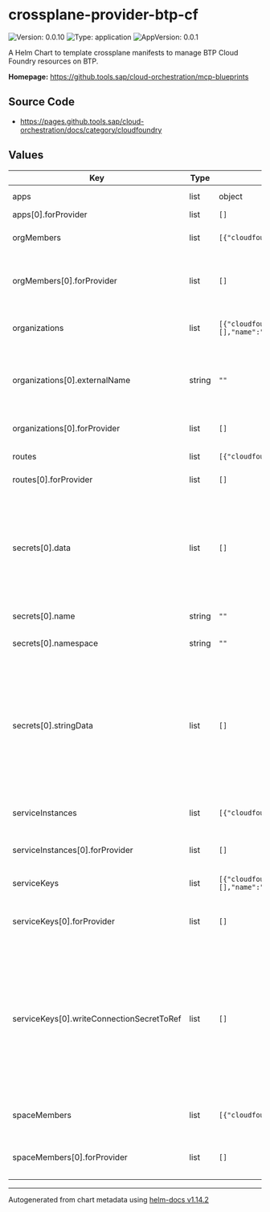 

# crossplane-provider-btp-cf

![Version: 0.0.10](https://img.shields.io/badge/Version-0.0.10-informational?style=flat-square) ![Type: application](https://img.shields.io/badge/Type-application-informational?style=flat-square) ![AppVersion: 0.0.1](https://img.shields.io/badge/AppVersion-0.0.1-informational?style=flat-square)

A Helm Chart to template crossplane manifests to manage BTP Cloud Foundry resources on BTP.

**Homepage:** <https://github.tools.sap/cloud-orchestration/mcp-blueprints>

## Source Code

* <https://pages.github.tools.sap/cloud-orchestration/docs/category/cloudfoundry>

## Values

| Key | Type | Default | Description |
|-----|------|---------|-------------|
| apps | list | object | `apps[].` orchestrate [`kind: App`](https://pages.github.tools.sap/cloud-orchestration/docs/sap-services/btp-services/cloudfoundry/app) of [BTP Cloud foundry](https://pages.github.tools.sap/cloud-orchestration/docs/category/cloudfoundry). |
| apps[0].forProvider | list | `[]` | [forProvider](https://pages.github.tools.sap/cloud-orchestration/browser/Providers/provider-cloudfoundry/cloudfoundry.btp.orchestrate.cloud.sap/app/v1alpha1) CRD |
| orgMembers | list | `[{"cloudfoundryBtpOrchestrateCloudProviderConfigRefName":"","forProvider":[],"name":""}]` | `orgMembers[].` orchestrate [`kind: OrgMembers`](https://pages.github.tools.sap/cloud-orchestration/browser/Providers/provider-cloudfoundry/cloudfoundry.btp.orchestrate.cloud.sap/orgmembers/v1alpha1) of [BTP Cloud foundry](https://pages.github.tools.sap/cloud-orchestration/docs/category/cloudfoundry). |
| orgMembers[0].forProvider | list | `[]` | [OrgMembersParameters](https://pages.github.tools.sap/cloud-orchestration/browser/Providers/provider-cloudfoundry/cloudfoundry.btp.orchestrate.cloud.sap/orgmembers/v1alpha1) encapsulate role assignments to CloudFoundry Organizations. |
| organizations | list | `[{"cloudfoundryBtpOrchestrateCloudProviderConfigRefName":"","externalName":"","forProvider":[],"name":""}]` | `organizations[].` orchestrate [`kind: Organization`](https://pages.github.tools.sap/cloud-orchestration/browser/Providers/provider-cloudfoundry/cloudfoundry.btp.orchestrate.cloud.sap/organization/v1alpha1) of [BTP Cloud foundry](https://pages.github.tools.sap/cloud-orchestration/docs/category/cloudfoundry). |
| organizations[0].externalName | string | `""` | must match the actual name of the Cloud Foundry organization in BTP! More information about [Import Cloud Foundry Organization](https://pages.github.tools.sap/cloud-orchestration/docs/sap-services/btp-services/cloudfoundry/org_space#import-cloud-foundry-organization). |
| organizations[0].forProvider | list | `[]` | [OrganizationParameters](https://pages.github.tools.sap/cloud-orchestration/browser/Providers/provider-cloudfoundry/cloudfoundry.btp.orchestrate.cloud.sap/organization/v1alpha1) Parameters for a Organization. |
| routes | list | `[{"cloudfoundryBtpOrchestrateCloudProviderConfigRefName":"","forProvider":[],"name":""}]` | `routes[].` orchestrate [`kind: Route`](https://pages.github.tools.sap/cloud-orchestration/browser/Providers/provider-cloudfoundry/cloudfoundry.btp.orchestrate.cloud.sap/route/v1alpha1) of [BTP Cloud foundry](https://pages.github.tools.sap/cloud-orchestration/docs/category/cloudfoundry). |
| routes[0].forProvider | list | `[]` | [RouteParameters](https://pages.github.tools.sap/cloud-orchestration/browser/Providers/provider-cloudfoundry/cloudfoundry.btp.orchestrate.cloud.sap/route/v1alpha1) parameters for Routes CRD. |
| secrets[0].data | list | `[]` | *(optional)* [data](https://kubernetes.io/docs/reference/kubernetes-api/config-and-storage-resources/secret-v1/) *(map[string][]byte)* Data contains the secret data. Each key must consist of alphanumeric characters, '-', '_' or '.'. The serialized form of the secret data is a base64 encoded string, representing the arbitrary (possibly non-string) data value here. Described in [here](https://tools.ietf.org/html/rfc4648#section-4) |
| secrets[0].name | string | `""` | defines k8s `metadata.name` value of `kind: Secret` |
| secrets[0].namespace | string | `""` | *(optional)* defines k8s [`metadata.namespace`](https://kubernetes.io/docs/reference/kubernetes-api/common-definitions/object-meta/#ObjectMeta) value of `kind: Secret` |
| secrets[0].stringData | list | `[]` | *(optional)* [stringData](https://kubernetes.io/docs/reference/kubernetes-api/config-and-storage-resources/secret-v1/) *(map[string]string)* allows specifying non-binary secret data in string form. It is provided as a write-only input field for convenience. All keys and values are merged into the data field on write, overwriting any existing values. The stringData field is never output when reading from the API. |
| serviceInstances | list | `[{"cloudfoundryBtpOrchestrateCloudProviderConfigRefName":"","forProvider":[],"name":""}]` | `serviceInstances[].` orchestrate [`kind: ServiceInstance`](https://pages.github.tools.sap/cloud-orchestration/browser/Providers/provider-cloudfoundry/cloudfoundry.btp.orchestrate.cloud.sap/serviceinstance/v1alpha1) of [BTP Cloud foundry](https://pages.github.tools.sap/cloud-orchestration/docs/category/cloudfoundry). |
| serviceInstances[0].forProvider | list | `[]` | [ServiceInstanceParameters](https://pages.github.tools.sap/cloud-orchestration/browser/Providers/provider-cloudfoundry/cloudfoundry.btp.orchestrate.cloud.sap/serviceinstance/v1alpha1) defines the desired state of Service Instance. |
| serviceKeys | list | `[{"cloudfoundryBtpOrchestrateCloudProviderConfigRefName":"","forProvider":[],"name":"","writeConnectionSecretToRef":[]}]` | `serviceKeys[].` orchestrate [`kind: ServiceKey`](https://pages.github.tools.sap/cloud-orchestration/browser/Providers/provider-cloudfoundry/cloudfoundry.btp.orchestrate.cloud.sap/servicekey/v1alpha1) of [BTP Cloud foundry](https://pages.github.tools.sap/cloud-orchestration/docs/category/cloudfoundry). |
| serviceKeys[0].forProvider | list | `[]` | [ServiceKeyParameters](https://pages.github.tools.sap/cloud-orchestration/browser/Providers/provider-cloudfoundry/cloudfoundry.btp.orchestrate.cloud.sap/servicekey/v1alpha1) define the desired state of the forProvider field of ServiceKey. |
| serviceKeys[0].writeConnectionSecretToRef | list | `[]` | *optional* - When a Crossplane Provider creates a managed resource it may generate resource-specific details, like usernames, passwords or connection details like an IP address.   Crossplane stores these details in a Kubernetes Secret object specified by the `writeConnectionSecretToRef` values. Learn more about Crossplane concept [Managed Resources Fields](https://docs.crossplane.io/latest/concepts/managed-resources/#writeconnectionsecrettoref)! |
| spaceMembers | list | `[{"cloudfoundryBtpOrchestrateCloudProviderConfigRefName":"","forProvider":[],"name":""}]` | `spaceMembers[].` orchestrate [`kind: SpaceMembers`](https://pages.github.tools.sap/cloud-orchestration/browser/Providers/provider-cloudfoundry/cloudfoundry.btp.orchestrate.cloud.sap/spacemembers/v1alpha1?view=docs) of [BTP Cloud foundry](https://pages.github.tools.sap/cloud-orchestration/docs/category/cloudfoundry). |
| spaceMembers[0].forProvider | list | `[]` | [SpaceMembersParameters](https://pages.github.tools.sap/cloud-orchestration/browser/Providers/provider-cloudfoundry/cloudfoundry.btp.orchestrate.cloud.sap/spacemembers/v1alpha1?view=docs) encapsulate role assignments to CloudFoundry Spaces. |

----------------------------------------------
Autogenerated from chart metadata using [helm-docs v1.14.2](https://github.com/norwoodj/helm-docs/releases/v1.14.2)